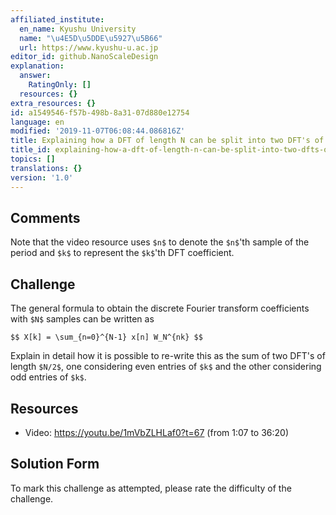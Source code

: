```yaml
---
affiliated_institute:
  en_name: Kyushu University
  name: "\u4E5D\u5DDE\u5927\u5B66"
  url: https://www.kyushu-u.ac.jp
editor_id: github.NanoScaleDesign
explanation:
  answer:
    RatingOnly: []
  resources: {}
extra_resources: {}
id: a1549546-f57b-498b-8a31-07d880e12754
language: en
modified: '2019-11-07T06:08:44.086816Z'
title: Explaining how a DFT of length N can be split into two DFT's of length N/2
title_id: explaining-how-a-dft-of-length-n-can-be-split-into-two-dfts-of-length-n2
topics: []
translations: {}
version: '1.0'
---
```


## Comments
Note that the video resource uses `$n$` to denote the `$n$`'th sample of the period and `$k$` to represent the `$k$`'th DFT coefficient.


## Challenge
The general formula to obtain the discrete Fourier transform coefficients with `$N$` samples can be written as

`$$ X[k] = \sum_{n=0}^{N-1} x[n] W_N^{nk} $$`

Explain in detail how it is possible to re-write this as the sum of two DFT's of length `$N/2$`, one considering even entries of `$k$` and the other considering odd entries of `$k$`.

## Resources
- Video: https://youtu.be/1mVbZLHLaf0?t=67 (from 1:07 to 36:20)


## Solution Form
To mark this challenge as attempted, please rate the difficulty of the challenge.
